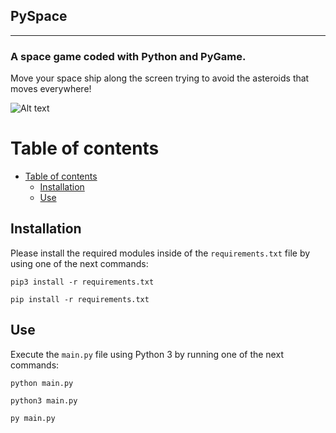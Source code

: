 ## PySpace
---
### A space game coded with Python and PyGame.

Move your space ship along the screen trying to avoid the asteroids that moves everywhere!

![Alt text](https://media.giphy.com/media/4G0KpdMB8nXRdfm7uS/giphy.gif)

# Table of contents
- [Table of contents](#table-of-contents)
  - [Installation](#installation)
  - [Use](#use)

## Installation

Please install the required modules inside of the `requirements.txt` file by using one of the next commands:

`pip3 install -r requirements.txt`

`pip install -r requirements.txt`

## Use

Execute the `main.py` file using Python 3 by running one of the next commands:

`python main.py`

`python3 main.py`

`py main.py`
